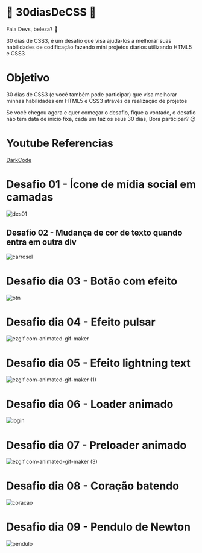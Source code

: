 <h1>🚀 30diasDeCSS 🚀</h1>
Fala Devs, beleza? 🖖

30 dias de CSS3, é um desafio que visa ajudá-los a melhorar suas habilidades de codificação fazendo mini projetos diarios utilizando HTML5 e CSS3

<h1>Objetivo</h1>
30 dias de CSS3 (e você também pode participar) que visa melhorar minhas habilidades em HTML5 e CSS3 através da realização de projetos

Se você chegou agora e quer começar o desafio, fique a vontade, o desafio não tem data de inicio fixa, cada um faz os seus 30 dias, Bora participar? 😉

<h1>Youtube Referencias</h1>
<a href="https://www.youtube.com/@DarkCodeOnline/videos"><p>DarkCode</p></a>


<h1>Desafio 01 - Ícone de mídia social em camadas</h1>

![des01](https://github.com/Emanoel029/Desafio30css/assets/138140487/44c4a0d0-8064-4fa6-89fb-06818f4fab6b)

<h2>Desafio 02  - Mudança de cor de texto quando entra em outra div</h2>

![carrosel](https://github.com/Emanoel029/Desafio30css/assets/138140487/1ddd4a23-4cae-4c20-b00a-ff874fcde759)

<h1>Desafio dia 03 - Botão com efeito</h1>

![btn](https://github.com/Emanoel029/Desafio30css/assets/138140487/f787c01a-5771-4245-a744-9a2c4130f108)

<h1>Desafio dia 04 - Efeito pulsar</h1>

![ezgif com-animated-gif-maker](https://github.com/Emanoel029/Desafio30css/assets/138140487/79b3334c-6a0e-42aa-b3bf-f4787d658601)

<h1>Desafio dia 05 - Efeito lightning text</h1>

![ezgif com-animated-gif-maker (1)](https://github.com/Emanoel029/Desafio30css/assets/138140487/6c2ebba7-d284-499c-8577-65f34653f071)

<h1>Desafio dia 06 - Loader animado</h1>

![login](https://github.com/Emanoel029/Desafio30css/assets/138140487/89316a5b-45ab-41fc-a60a-b66541f5a66b)

<h1>Desafio dia 07 - Preloader animado</h1>

![ezgif com-animated-gif-maker (3)](https://github.com/Emanoel029/Desafio30css/assets/138140487/6e8a0056-aeeb-47d0-b678-540ba29abfae)

<h1>Desafio dia 08 - Coração batendo</h1>

![coracao](https://github.com/Emanoel029/Desafio30css/assets/138140487/0eb360e0-4c12-4221-8649-d77adf64f714)

<h1>Desafio dia 09 - Pendulo de Newton</h1>

![pendulo](https://github.com/Emanoel029/Desafio30css/assets/138140487/f0755765-8d95-4b9d-bddf-c37375db15e9)

